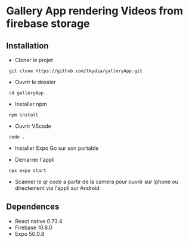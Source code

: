 # Gallery App rendering Videos from firebase storage

## Installation

- Cloner le projet

```
 git clone https://github.com/tkydia/galleryApp.git
```

- Ouvrir le dossier

```
 cd galleryApp
```

- Installer npm

```
 npm install
```

- Ouvrir VScode

```
 code .
```

- Installer Expo Go sur son portable

- Demarrer l'appli

```
 npx expo start
```

- Scanner le qr code a partir de la camera pour ouvrir sur Iphone ou directement via l'appli sur Android

## Dependences

- React native 0.73.4
- Firebase 10.8.0
- Expo 50.0.8
